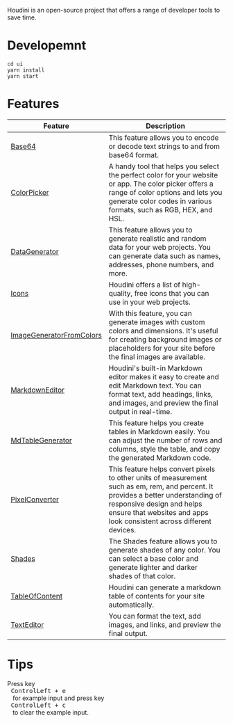 Houdini is an open-source project that offers a range of developer tools to save time.

# Developemnt

```shell
cd ui
yarn install
yarn start
```

# Features

| Feature                  | Description                                                                                                                                                                                                                             |
| ------------------------ | --------------------------------------------------------------------------------------------------------------------------------------------------------------------------------------------------------------------------------------- |
| [Base64](https://houdini.onrender.com/base64)                  | This feature allows you to encode or decode text strings to and from base64 format.                                                                                                                                                     |
| [ColorPicker](https://houdini.onrender.com/cp)              | A handy tool that helps you select the perfect color for your website or app. The color picker offers a range of color options and lets you generate color codes in various formats, such as RGB, HEX, and HSL.                         |
| [DataGenerator](https://houdini.onrender.com/data_gen)          | This feature allows you to generate realistic and random data for your web projects. You can generate data such as names, addresses, phone numbers, and more.                                                                           |
| [Icons](https://houdini.onrender.com/icons)                    | Houdini offers a list of high-quality, free icons that you can use in your web projects.                                                                                                                                                |
| [ImageGeneratorFromColors](https://houdini.onrender.com/) | With this feature, you can generate images with custom colors and dimensions. It's useful for creating background images or placeholders for your site before the final images are available.                                           |
| [MarkdownEditor](https://houdini.onrender.com/me)           | Houdini's built-in Markdown editor makes it easy to create and edit Markdown text. You can format text, add headings, links, and images, and preview the final output in real-time.                                                     |
| [MdTableGenerator](https://houdini.onrender.com/md_table_generator)         | This feature helps you create tables in Markdown easily. You can adjust the number of rows and columns, style the table, and copy the generated Markdown code.                                                                          |
| [PixelConverter](https://houdini.onrender.com/pixel_converter)           | This feature helps convert pixels to other units of measurement such as em, rem, and percent. It provides a better understanding of responsive design and helps ensure that websites and apps look consistent across different devices. |
| [Shades](https://houdini.onrender.com/shades)                   | The Shades feature allows you to generate shades of any color. You can select a base color and generate lighter and darker shades of that color.                                                                                        |
| [TableOfContent](https://houdini.onrender.com/toc)           | Houdini can generate a markdown table of contents for your site automatically.                                                                                                                                                          |
| [TextEditor](https://houdini.onrender.com/te)               | You can format the text, add images, and links, and preview the final output.                                                                                                                                                           |

# Tips

Press key <kbd> <br> ControlLeft + e <br> </kbd> for example input and press key <kbd> <br> ControlLeft + c <br> </kbd> to clear the example input.
